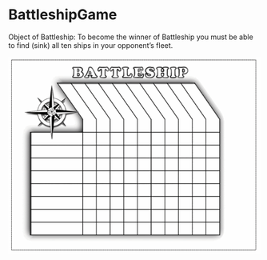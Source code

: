 # BattleshipGame



Object of Battleship:
To become the winner of Battleship you must be able to find (sink) all ten ships in your opponent’s fleet.

![alt text](https://github.com/tilemachoscfu/battleshipGame/blob/master/BattleshipGameBoard.gif)
